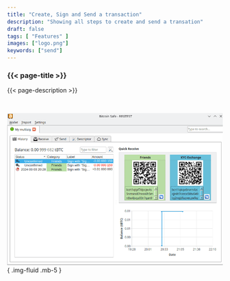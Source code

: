 ```yaml
---
title: "Create, Sign and Send a transaction"
description: "Showing all steps to create and send a transation"
draft: false
tags: [ "Features" ]
images: ["logo.png"]
keywords: ["send"]
---
```


### {{< page-title >}} 
{{< page-description >}} 

<br>



![](https://raw.githubusercontent.com/andreasgriffin/bitcoin-safe/refs/heads/main/docs/send.gif)
{ .img-fluid .mb-5 }

